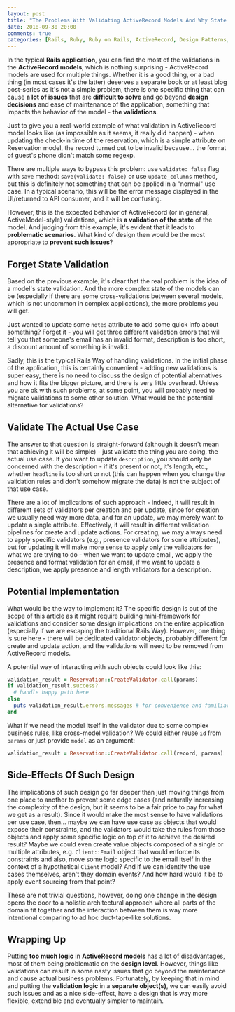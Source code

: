 ```yaml
---
layout: post
title: "The Problems With Validating ActiveRecord Models And Why State Validation Is a Bad Idea"
date: 2018-09-30 20:00
comments: true
categories: [Rails, Ruby, Ruby on Rails, ActiveRecord, Design Patterns, Architeture]
---
```


In the typical **Rails application**, you can find the most of the validations in the **ActiveRecord models**, which is nothing surprising - ActiveRecord models are used for multiple things. Whether it is a good thing, or a bad thing (in most cases it's the latter) deserves a separate book or at least blog post-series as it's not a simple problem, there is one specific thing that can cause **a lot of issues** that are **difficult to solve** and go beyond **design decisions** and ease of maintenance of the application, something that impacts the behavior of the model - **the validations**.

Just to give you a real-world example of what validation in ActiveRecord model looks like (as impossible as it seems, it really did happen) - when updating the check-in time of the reservation, which is a simple attribute on Reservation model, the record turned out to be invalid because... the format of guest's phone didn't match some regexp.

There are multiple ways to bypass this problem: use `validate: false` flag with `save` method: `save(validate: false)` or use `update_columns` method, but this is definitely not something that can be applied in a "normal" use case. In a typical scenario, this will be the error message displayed in the UI/returned to API consumer, and it will be confusing.

However, this is the expected behavior of ActiveRecord (or in general, ActiveModel-style) validations, which is **a validation of the state** of the model. And judging from this example, it's evident that it leads to **problematic scenarios**. What kind of design then would be the most appropriate to **prevent such issues**?

## Forget State Validation

Based on the previous example, it's clear that the real problem is the idea of a model's state validation. And the more complex state of the models can be (especially if there are some cross-validations between several models, which is not uncommon in complex applications), the more problems you will get.

Just wanted to update some `notes` attribute to add some quick info about something? Forget it - you will get three different validation errors that will tell you that someone's email has an invalid format, description is too short, a discount amount of something is invalid.

Sadly, this is the typical Rails Way of handling validations. In the initial phase of the application, this is certainly convenient - adding new validations is super easy, there is no need to discuss the design of potential alternatives and how it fits the bigger picture, and there is very little overhead. Unless you are ok with such problems, at some point, you will probably need to migrate validations to some other solution. What would be the potential alternative for validations?

## Validate The Actual Use Case

The answer to that question is straight-forward (although it doesn't mean that achieving it will be simple) - just validate the thing you are doing, the actual use case. If you want to update `description`, you should only be concerned with the description - if it's present or not, it's length, etc., whether `headline` is too short or not (this can happen when you change the validation rules and don't somehow migrate the data) is not the subject of that use case.

There are a lot of implications of such approach - indeed, it will result in different sets of validators per creation and per update, since for creation we usually need way more data, and for an update, we may merely want to update a single attribute. Effectively, it will result in different validation pipelines for create and update actions. For creating, we may always need to apply specific validators (e.g., presence validators for some attributes), but for updating it will make more sense to apply only the validators for what we are trying to do - when we want to update email, we apply the presence and format validation for an email, if we want to update a description, we apply presence and length validators for a description.

## Potential Implementation

What would be the way to implement it? The specific design is out of the scope of this article as it might require building mini-framework for validations and consider some design implications on the entire application (especially if we are escaping the traditional Rails Way). However, one thing is sure here - there will be dedicated validator objects, probably different for create and update action, and the validations will need to be removed from ActiveRecord models.

A potential way of interacting with such objects could look like this:

``` rb
validation_result = Reservation::CreateValidator.call(params)
if validation_result.success?
  # handle happy path here
else
  puts validation_result.errors.messages # for convenience and familiarity, `errors` object could have a similar interface to ActiveModel::Errors
end
```

What if we need the model itself in the validator due to some complex business rules, like cross-model validation? We could either reuse `id` from `params` or just provide `model` as an argument:

``` rb
validation_result = Reservation::CreateValidator.call(record, params)
```


## Side-Effects Of Such Design

The implications of such design go far deeper than just moving things from one place to another to prevent some edge cases (and naturally increasing the complexity of the design, but it seems to be a fair price to pay for what we get as a result). Since it would make the most sense to have validations per use case, then... maybe we can have use case as objects that would expose their constraints, and the validators would take the rules from those objects and apply some specific logic on top of it to achieve the desired result? Maybe we could even create value objects composed of a single or multiple attributes, e.g. `Client::Email` object that would enforce its constraints and also, move some logic specific to the email itself in the context of a hypothetical `Client` model? And if we can identify the use cases themselves, aren't they domain events? And how hard would it be to apply event sourcing from that point?

These are not trivial questions, however, doing one change in the design opens
the door to a holistic architectural approach where all parts of the domain fit together and the interaction between them is way more intentional comparing to ad hoc duct-tape-like solutions.

## Wrapping Up

Putting **too much logic** in **ActiveRecord models** has a lot of disadvantages, most of them being problematic on the **design level**. However, things like validations can result in some nasty issues that go beyond the maintenance and cause actual business problems. Fortunately, by keeping that in mind and putting the **validation logic** in a **separate object(s)**, we can easily avoid such issues and as a nice side-effect, have a design that is way more flexible, extendible and eventually simpler to maintain.
